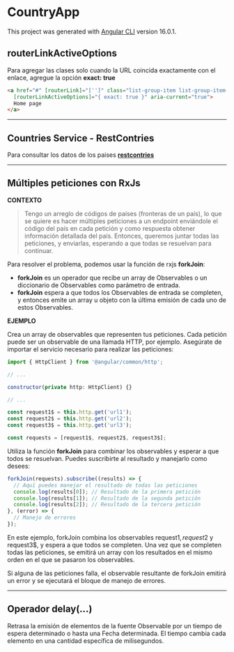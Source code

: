 # CountryApp

This project was generated with [Angular CLI](https://github.com/angular/angular-cli) version 16.0.1.

## routerLinkActiveOptions

Para agregar las clases solo cuando la URL coincida exactamente con el enlace, agregue la opción **exact: true**

```html
<a href="#" [routerLink]="['']" class="list-group-item list-group-item-action" routerLinkActive="active"
  [routerLinkActiveOptions]="{ exact: true }" aria-current="true">
  Home page
</a>
```
---

## Countries Service - RestContries

Para consultar los datos de los paises **[restcontries](https://restcountries.com/)**

---

## Múltiples peticiones con RxJs

**CONTEXTO**
> Tengo un arreglo de códigos de países (fronteras de un país), lo que se quiere es hacer múltiples peticiones a un
> endpoint enviándole el código del país en cada petición y como respuesta obtener información detallada del país. 
> Entonces, queremos juntar todas las peticiones, y enviarlas, esperando a que todas se resuelvan para continuar.

Para resolver el problema, podemos usar la función de rxjs **forkJoin**:

- **forkJoin** es un operador que recibe un array de Observables o un diccionario de Observables como parámetro de entrada.
- **forkJoin** espera a que todos los Observables de entrada se completen, y entonces emite un array u objeto con la última emisión de cada uno de estos Observables.

**EJEMPLO**

Crea un array de observables que representen tus peticiones. Cada petición puede ser un observable de una llamada HTTP, por ejemplo. Asegúrate de importar el servicio necesario para realizar las peticiones:

```javascript
import { HttpClient } from '@angular/common/http';

// ...

constructor(private http: HttpClient) {}

// ...

const request1$ = this.http.get('url1');
const request2$ = this.http.get('url2');
const request3$ = this.http.get('url3');

const requests = [request1$, request2$, request3$];
```
Utiliza la función **forkJoin** para combinar los observables y esperar a que todos se resuelvan. Puedes suscribirte al resultado y manejarlo como desees:

```javascript
forkJoin(requests).subscribe((results) => {
  // Aquí puedes manejar el resultado de todas las peticiones
  console.log(results[0]); // Resultado de la primera petición
  console.log(results[1]); // Resultado de la segunda petición
  console.log(results[2]); // Resultado de la tercera petición
}, (error) => {
  // Manejo de errores
});
```

En este ejemplo, forkJoin combina los observables request1$, request2$ y request3$, y espera a que todos se completen. Una vez que se completen todas las peticiones, se emitirá un array con los resultados en el mismo orden en el que se pasaron los observables.

Si alguna de las peticiones falla, el observable resultante de forkJoin emitirá un error y se ejecutará el bloque de manejo de errores.

--- 
## Operador delay(...)

Retrasa la emisión de elementos de la fuente Observable por un tiempo de espera determinado o hasta una Fecha determinada.
El tiempo cambia cada elemento en una cantidad específica de milisegundos.
